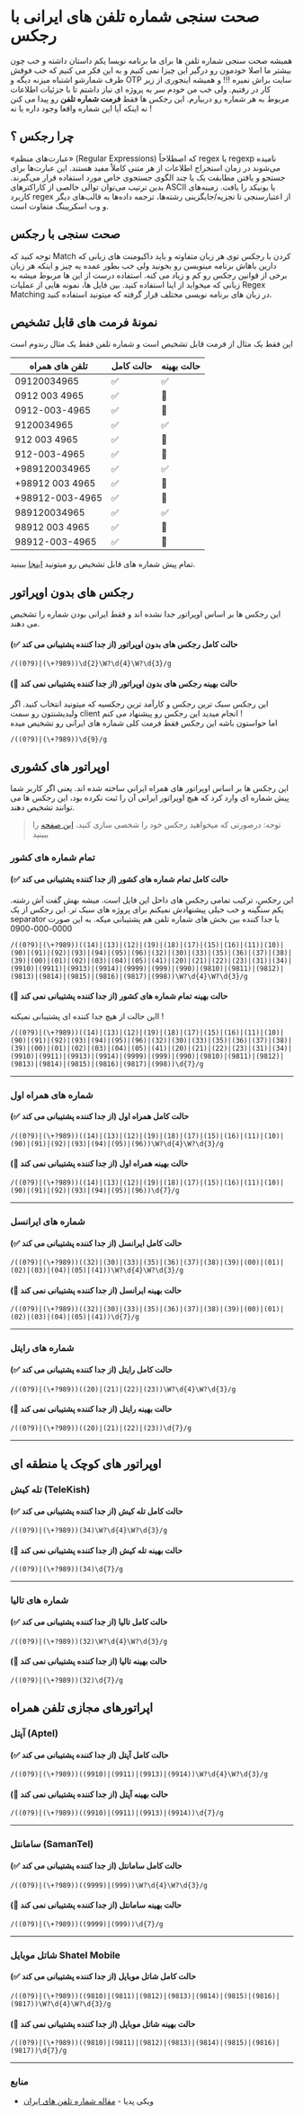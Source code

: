 # صحت سنجی شماره تلفن های ایرانی با __رجکس__
همیشه صحت سنجی شماره تلفن ها برای ما برنامه نویسا یکم داستان داشته و خب چون بیشتر ما اصلا خودمون رو درگیر این چیزا نمی کنیم و به این فکر می کنیم که خب فوقش طرف شمارشو اشتباه میزنه دیگه و OTP سایت براش نمیره !!!
و همیشه اینجوری از زیر کار در رفتیم. ولی خب من خودم سر یه پروژه ای نیاز داشتم تا با جزئیات اطلاعات مربوط به هر شماره رو دربیارم. این رجکس ها فقط __فرمت شماره تلفن__ رو پیدا می کنن نه اینکه آیا این شماره واقعا وجود داره یا نه !  




## چرا رجکس ؟ 
«عبارت‌های منظم» (Regular Expressions) که اصطلاحاً regex یا regexp نامیده می‌شوند در زمان استخراج اطلاعات از هر متنی کاملاً مفید هستند. این عبارت‌ها برای جستجو و یافتن مطابقت یک یا چند الگوی جستجوی خاص مورد استفاده قرار می‌گیرند. بدین ترتیب می‌توان توالی خالصی از کاراکترهای ASCII یا یونیکد را یافت. زمینه‌های کاربرد regex از اعتبارسنجی تا تجزیه/جایگزینی رشته‌ها، ترجمه داده‌ها به قالب‌های دیگر و وب اسکرپینگ متفاوت است.  

## صحت سنجی با رجکس
توجه کنید که Match کردن با رجکس توی هر زبان متفاوته و باید داکیومنت های زبانی که دارین باهاش برنامه مینویسن رو بخونید ولی خب بطور عمده یه چیز و اینکه هر زبان برخی از قوانین رجکس رو کم و زیاد می کنه. استفاده درست از این ها مربوط میشه به زبانی که میخواید از اینا استفاده کنید. بین فایل ها، نمونه هایی از عملیات Regex Matching در زبان های برنامه نویسی مختلف قرار گرفته که میتونید استفاده کنید.


## نمونۀ فرمت های قابل تشخیص

این فقط یک مثال از فرمت قابل تشخیص است و شماره تلفن فقط یک مثال رندوم است

| تلفن های همراه | حالت کامل | حالت بهینه |
|---|---|---|
| 09120034965 | ✅ | ✅ |
| 0912 003 4965 | ✅ | 🚫 |
| 0912-003-4965 | ✅ | 🚫 |
| 9120034965 | ✅ | ✅ |
| 912 003 4965 | ✅ | 🚫 |
| 912-003-4965 | ✅ | 🚫 |
| +989120034965 | ✅ | ✅ |
| +98912 003 4965 | ✅ | 🚫 |
| +98912-003-4965 | ✅ | 🚫 |
| 989120034965 | ✅ | ✅ |
| 98912 003 4965 | ✅ | 🚫 |
| 98912-003-4965 | ✅ | 🚫 |

تمام پیش شماره های قابل تشخیص رو میتونید [اینجا](https://github.com/AmirMahdyJebreily/iranian-phonenumber-validation/blob/main/ValidPreNumbers.md) ببینید.

## رجکس های بدون اوپراتور
این رجکس ها بر اساس اوپراتور جدا نشده اند و فقط ایرانی بودن شماره را تشخیص می دهند.
#### حالت کامل رجکس های بدون اوپراتور (از جدا کننده پشتیبانی می کند ✅)
```regex
/((0?9)|(\+?989))\d{2}\W?\d{4}\W?\d{3}/g
```
#### حالت بهینه رجکس های بدون اوپراتور (از جدا کننده پشتیبانی نمی کند 🚫) 
این رجکس سبک ترین رجکس و کارآمد ترین رجکسیه که میتونید انتخاب کنید. اگر ولیدیشنتون رو سمت client انجام میدید این رجکس رو پیشنهاد می کنم !  
اما حواستون باشه این رجکس فقط فرمت کلی شماره های ایرانی رو تشخیص میده

```regex
/((0?9)|(\+?989))\d{9}/g
```

## اوپراتور های کشوری
این رجکس ها بر اساس اوپراتور های همراه ایرانی ساخته شده اند. یعنی اگر کاربر شما پیش شماره ای وارد کرد که هیچ اوپراتور ایرانی آن را ثبت نکرده بود، این رجکس ها می توانند تشخیص دهند.

> توجه: درصورتی که میخواهید رجکس خود را شخصی سازی کنید، [این صفحه](https://amirmahdyjebreily.github.io/iranian-phonenumber-validation/) را ببینید

### تمام شماره های کشور
#### حالت کامل تمام شماره های کشور (از جدا کننده پشتیبانی می کند ✅)
این رجکس، ترکیب تمامی رجکس های داحل این فایل است. میشه بهش گفت آش رشته. یکم سنگینه و خب خیلی پیشنهادش نمیکنم برای پروژه های سبک تر. این رجکس از یک separator یا جدا کننده بین بخش های شماره تلفن هم پشتیبانی میکه. به این صورت 0000-000-0900 
```regex
/((0?9)|(\+?989))((14)|(13)|(12)|(19)|(18)|(17)|(15)|(16)|(11)|(10)|(90)|(91)|(92)|(93)|(94)|(95)|(96)|(32)|(30)|(33)|(35)|(36)|(37)|(38)|(39)|(00)|(01)|(02)|(03)|(04)|(05)|(41)|(20)|(21)|(22)|(23)|(31)|(34)|(9910)|(9911)|(9913)|(9914)|(9999)|(999)|(990)|(9810)|(9811)|(9812)|(9813)|(9814)|(9815)|(9816)|(9817)|(998))\W?\d{4}\W?\d{3}/g
```
#### حالت بهینه تمام شماره های کشور (از جدا کننده پشتیبانی نمی کند 🚫)
ااین حالت از هیچ جدا کننده ای پشتیبانی نمیکنه !
```regex
/((0?9)|(\+?989))((14)|(13)|(12)|(19)|(18)|(17)|(15)|(16)|(11)|(10)|(90)|(91)|(92)|(93)|(94)|(95)|(96)|(32)|(30)|(33)|(35)|(36)|(37)|(38)|(39)|(00)|(01)|(02)|(03)|(04)|(05)|(41)|(20)|(21)|(22)|(23)|(31)|(34)|(9910)|(9911)|(9913)|(9914)|(9999)|(999)|(990)|(9810)|(9811)|(9812)|(9813)|(9814)|(9815)|(9816)|(9817)|(998))\d{7}/g
```
---
### شماره های همراه اول
#### حالت کامل همراه اول (از جدا کننده پشتیبانی می کند ✅)
```regex
/((0?9)|(\+?989))((14)|(13)|(12)|(19)|(18)|(17)|(15)|(16)|(11)|(10)|(90)|(91)|(92)|(93)|(94)|(95)|(96))\W?\d{4}\W?\d{3}/g
```  
#### حالت بهینه همراه اول (از جدا کننده پشتیبانی نمی کند 🚫)

```regex
/((0?9)|(\+?989))((14)|(13)|(12)|(19)|(18)|(17)|(15)|(16)|(11)|(10)|(90)|(91)|(92)|(93)|(94)|(95)|(96))\d{7}/g
```  
---
### شماره های ایرانسل
#### حالت کامل ایرانسل (از جدا کننده پشتیبانی می کند ✅)

```regex
/((0?9)|(\+?989))((32)|(30)|(33)|(35)|(36)|(37)|(38)|(39)|(00)|(01)|(02)|(03)|(04)|(05)|(41))\W?\d{4}\W?\d{3}/g
``` 
#### حالت بهینه ایرانسل (از جدا کننده پشتیبانی نمی کند 🚫)

```regex
/((0?9)|(\+?989))((32)|(30)|(33)|(35)|(36)|(37)|(38)|(39)|(00)|(01)|(02)|(03)|(04)|(05)|(41))\d{7}/g
``` 
---
### شماره های رایتل
#### حالت کامل رایتل (از جدا کننده پشتیبانی می کند ✅)

```regex
/((0?9)|(\+?989))((20)|(21)|(22)|(23))\W?\d{4}\W?\d{3}/g
```
#### حالت بهینه رایتل (از جدا کننده پشتیبانی نمی کند 🚫)

```regex
/((0?9)|(\+?989))((20)|(21)|(22)|(23))\d{7}/g
```
---
## اوپراتور های کوچک یا منطقه ای

### تله کیش (TeleKish)
#### حالت کامل تله کیش (از جدا کننده پشتیبانی می کند ✅)

```regex
/((0?9)|(\+?989))(34)\W?\d{4}\W?\d{3}/g
```
#### حالت بهینه تله کیش (از جدا کننده پشتیبانی نمی کند 🚫)

```regex
/((0?9)|(\+?989))(34)\d{7}/g
```
---
### شماره های تالیا
#### حالت کامل تالیا (از جدا کننده پشتیبانی می کند ✅)

```regex
/((0?9)|(\+?989))(32)\W?\d{4}\W?\d{3}/g
```  
#### حالت بهینه تالیا (از جدا کننده پشتیبانی نمی کند 🚫)
```regex
/((0?9)|(\+?989))(32)\d{7}/g
```


## اپراتورهای مجازی تلفن همراه

### آپتل (Aptel)
#### حالت کامل آپتل (از جدا کننده پشتیبانی می کند ✅)

```regex
/((0?9)|(\+?989))((9910)|(9911)|(9913)|(9914))\W?\d{4}\W?\d{3}/g
```
#### حالت بهینه آپتل (از جدا کننده پشتیبانی نمی کند 🚫)
 ```regex
/((0?9)|(\+?989))((9910)|(9911)|(9913)|(9914))\d{7}/g
```
---

### سامانتل (SamanTel)
#### حالت کامل سامانتل (از جدا کننده پشتیبانی می کند ✅)

```regex
/((0?9)|(\+?989))((9999)|(999))\W?\d{4}\W?\d{3}/g
```
#### حالت بهینه سامانتل (از جدا کننده پشتیبانی نمی کند 🚫)
```regex
/((0?9)|(\+?989))((9999)|(999))\d{7}/g
```
---

### شاتل موبایل Shatel Mobile
#### حالت کامل شاتل موبایل (از جدا کننده پشتیبانی می کند ✅)

```regex
/((0?9)|(\+?989))((9810)|(9811)|(9812)|(9813)|(9814)|(9815)|(9816)|(9817))\W?\d{4}\W?\d{3}/g
```
#### حالت بهینه شاتل موبایل (از جدا کننده پشتیبانی نمی کند 🚫)

```regex
/((0?9)|(\+?989))((9810)|(9811)|(9812)|(9813)|(9814)|(9815)|(9816)|(9817))\d{7}/g
```

---
### منابع  
* ویکی پدیا - [مقاله شماره تلفن های ایران](https://fa.wikipedia.org/wiki/%D8%B4%D9%85%D8%A7%D8%B1%D9%87%E2%80%8C%D9%87%D8%A7%DB%8C_%D8%AA%D9%84%D9%81%D9%86_%D8%AF%D8%B1_%D8%A7%DB%8C%D8%B1%D8%A7%D9%86)
